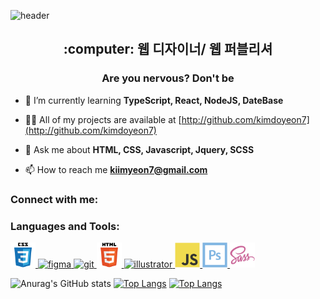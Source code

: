 ![header](https://capsule-render.vercel.app/api?type=slice&color=gradient&height=200&text=Do,it&fontColor=000000&fontAlign=84&animation=fadeIn)
<!-- <h1 align="center">Hi 👋, I'm Kim Do yeon</h1> -->
<h2 align="center"> :computer:  웹 디자이너/ 웹 퍼블리셔</h2> 
<h3 align="center">Are you nervous? Don't be</h3> 

- 🌱 I’m currently learning **TypeScript, React, NodeJS, DateBase**

- 👨‍💻 All of my projects are available at [http://github.com/kimdoyeon7](http://github.com/kimdoyeon7)

- 💬 Ask me about **HTML, CSS, Javascript, Jquery, SCSS**

- 📫 How to reach me **kiimyeon7@gmail.com**

<h3 align="left">Connect with me:</h3>
<p align="left">
</p>

<h3 align="left">Languages and Tools:</h3>
<p align="left"> <a href="https://www.w3schools.com/css/" target="_blank" rel="noreferrer"> <img src="https://raw.githubusercontent.com/devicons/devicon/master/icons/css3/css3-original-wordmark.svg" alt="css3" width="40" height="40"/> </a> <a href="https://www.figma.com/" target="_blank" rel="noreferrer"> <img src="https://www.vectorlogo.zone/logos/figma/figma-icon.svg" alt="figma" width="40" height="40"/> </a> <a href="https://git-scm.com/" target="_blank" rel="noreferrer"> <img src="https://www.vectorlogo.zone/logos/git-scm/git-scm-icon.svg" alt="git" width="40" height="40"/> </a> <a href="https://www.w3.org/html/" target="_blank" rel="noreferrer"> <img src="https://raw.githubusercontent.com/devicons/devicon/master/icons/html5/html5-original-wordmark.svg" alt="html5" width="40" height="40"/> </a> <a href="https://www.adobe.com/in/products/illustrator.html" target="_blank" rel="noreferrer"> <img src="https://www.vectorlogo.zone/logos/adobe_illustrator/adobe_illustrator-icon.svg" alt="illustrator" width="40" height="40"/> </a> <a href="https://developer.mozilla.org/en-US/docs/Web/JavaScript" target="_blank" rel="noreferrer"> <img src="https://raw.githubusercontent.com/devicons/devicon/master/icons/javascript/javascript-original.svg" alt="javascript" width="40" height="40"/> </a> <a href="https://www.photoshop.com/en" target="_blank" rel="noreferrer"> <img src="https://raw.githubusercontent.com/devicons/devicon/master/icons/photoshop/photoshop-line.svg" alt="photoshop" width="40" height="40"/> </a> <a href="https://sass-lang.com" target="_blank" rel="noreferrer"> <img src="https://raw.githubusercontent.com/devicons/devicon/master/icons/sass/sass-original.svg" alt="sass" width="40" height="40"/> </a> </p>


![Anurag's GitHub stats](https://github-readme-stats.vercel.app/api?username=doyeon&theme=buefy&show_icons=true)
[![Top Langs](https://github-readme-stats.vercel.app/api/top-langs/?username=doyeon&layout=compact)](https://github.com/kimdoyeon7/github-readme-stats)
[![Top Langs](https://github-readme-stats.vercel.app/api/top-langs/?username=elldia)](https://github.com/anuraghazra/github-readme-stats)

